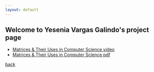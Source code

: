 ```yaml
---
layout: default
---
```


## Welcome to Yesenia Vargas Galindo's project page

*   [Matrices & Their Uses in Computer Science video](https://youtu.be/qv-AxNy6jVo)
*   [Matrices & Their Uses in Computer Science pdf](./yvg.pptx.pdf)

[back](./)
